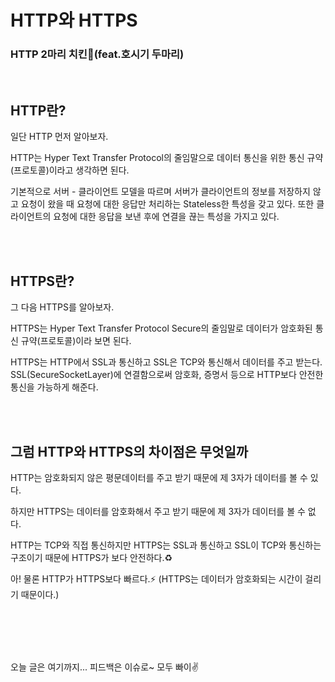 # HTTP와 HTTPS

### HTTP 2마리 치킨🍗(feat.호시기 두마리)

<br/>

## HTTP란?

일단 HTTP 먼저 알아보자.

HTTP는 Hyper Text Transfer Protocol의 줄임말으로 데이터 통신을 위한 통신 규약(프로토콜)이라고 생각하면 된다. 

기본적으로 서버 - 클라이언트 모델을 따르며 서버가 클라이언트의 정보를 저장하지 않고 요청이 왔을 때 요청에 대한 응답만 처리하는 Stateless한 특성을 갖고 있다. 또한 클라이언트의 요청에 대한 응답을 보낸 후에 연결을 끊는 특성을 가지고 있다.

<br/>

<br/>

## HTTPS란?

그 다음 HTTPS를 알아보자. 

HTTPS는 Hyper Text Transfer Protocol Secure의 줄임말로 데이터가 암호화된 통신 규약(프로토콜)이라 보면 된다.

HTTPS는 HTTP에서 SSL과 통신하고 SSL은 TCP와 통신해서 데이터를 주고 받는다. SSL(SecureSocketLayer)에 연결함으로써 암호화, 증명서 등으로 HTTP보다 안전한 통신을 가능하게 해준다.

<br/>

<br/>

## 그럼 HTTP와 HTTPS의 차이점은 무엇일까

HTTP는 암호화되지 않은 평문데이터를 주고 받기 때문에 제 3자가 데이터를 볼 수 있다.

하지만 HTTPS는 데이터를 암호화해서 주고 받기 때문에 제 3자가 데이터를 볼 수 없다.

HTTP는 TCP와 직접 통신하지만 HTTPS는 SSL과 통신하고 SSL이 TCP와 통신하는 구조이기 때문에 HTTPS가 보다 안전하다.♻️

아! 물론 HTTP가 HTTPS보다 빠르다.⚡ (HTTPS는 데이터가 암호화되는 시간이 걸리기 때문이다.)

<br/>

<br/>

<br/>

<br/>

오늘 글은 여기까지... 피드백은 이슈로~ 모두 빠이✌️


